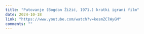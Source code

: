 ```yaml
---
title: "Putovanje (Bogdan Žižić, 1971.) kratki igrani film"
date: 2024-10-18
link: "https://www.youtube.com/watch?v=kesmZClWyGM"
comments: ""
---
```


